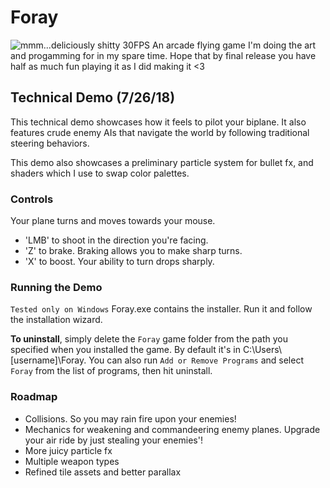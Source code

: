 # Foray
![mmm...deliciously shitty 30FPS](tech_demo.gif)
An arcade flying game I'm doing the art and progamming for in my spare time. Hope that by final release you have half as much fun playing it as I did making it <3
  
## Technical Demo (7/26/18)
This technical demo showcases how it feels to pilot your biplane. It also features crude enemy AIs that navigate the world by following traditional steering behaviors.
  
This demo also showcases a preliminary particle system for bullet fx, and shaders which I use to swap color palettes.
  
### Controls
Your plane turns and moves towards your mouse.  
* 'LMB' to shoot in the direction you're facing.
* 'Z' to brake. Braking allows you to make sharp turns. 
* 'X' to boost. Your ability to turn drops sharply.
  
### Running the Demo
`Tested only on Windows` Foray.exe contains the installer. Run it and follow the installation wizard.
  
__To uninstall__, simply delete the `Foray` game folder from the path you specified when you installed the game. By default it's in C:\Users\\[username]\Foray. You can also run `Add or Remove Programs` and select `Foray` from the list of programs, then hit uninstall.
  
### Roadmap
* Collisions. So you may rain fire upon your enemies!
* Mechanics for weakening and commandeering enemy planes. Upgrade your air ride by just stealing your enemies'!
* More juicy particle fx
* Multiple weapon types
* Refined tile assets and better parallax
